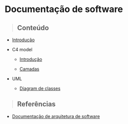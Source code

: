 # Documentação de software

> ## **Conteúdo**

- [Introdução](/software-documentation/software-architecture/introduction.md)

- C4 model

  - [Introdução](/software-documentation/software-architecture/c4-model/introduction.md)

  - [Camadas](/software-documentation/software-architecture/c4-model/layers.md)

- UML

  - [Diagram de classes](/software-documentation/uml-diagram/class-diagram.md)

> ## **Referências**

- [Documentação de arquitetura de software](/software-documentation/software-architecture/references.md)
